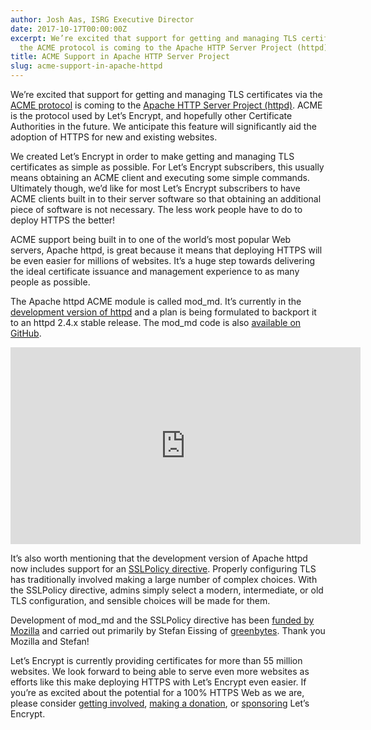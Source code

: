 ```yaml
---
author: Josh Aas, ISRG Executive Director
date: 2017-10-17T00:00:00Z
excerpt: We’re excited that support for getting and managing TLS certificates via
  the ACME protocol is coming to the Apache HTTP Server Project (httpd).
title: ACME Support in Apache HTTP Server Project
slug: acme-support-in-apache-httpd
---
```


We’re excited that support for getting and managing TLS certificates via the [ACME protocol](https://datatracker.ietf.org/doc/html/rfc8555) is coming to the [Apache HTTP Server Project (httpd)](https://httpd.apache.org/). ACME is the protocol used by Let’s Encrypt, and hopefully other Certificate Authorities in the future. We anticipate this feature will significantly aid the adoption of HTTPS for new and existing websites.

We created Let’s Encrypt in order to make getting and managing TLS certificates as simple as possible. For Let’s Encrypt subscribers, this usually means obtaining an ACME client and executing some simple commands. Ultimately though, we’d like for most Let’s Encrypt subscribers to have ACME clients built in to their server software so that obtaining an additional piece of software is not necessary. The less work people have to do to deploy HTTPS the better!

ACME support being built in to one of the world’s most popular Web servers, Apache httpd, is great because it means that deploying HTTPS will be even easier for millions of websites. It’s a huge step towards delivering the ideal certificate issuance and management experience to as many people as possible.

The Apache httpd ACME module is called mod_md. It’s currently in the [development version of httpd](https://svn.apache.org/viewvc/httpd/httpd/trunk/modules/md/) and a plan is being formulated to backport it to an httpd 2.4.x stable release. The mod_md code is also [available on GitHub](https://github.com/icing/mod_md).

<div style="text-align: center;"><iframe width="560" height="315" src="https://www.youtube-nocookie.com/embed/gNJUpzNNWMw?rel=0" style="border: none;" allowfullscreen></iframe></div>

It’s also worth mentioning that the development version of Apache httpd now includes support for an [SSLPolicy directive](https://httpd.apache.org/docs/trunk/mod/mod_ssl.html#sslpolicy). Properly configuring TLS has traditionally involved making a large number of complex choices. With the SSLPolicy directive, admins simply select a modern, intermediate, or old TLS configuration, and sensible choices will be made for them.

Development of mod_md and the SSLPolicy directive has been [funded by Mozilla](https://blog.mozilla.org/blog/2017/10/03/mozilla-awards-half-million-open-source-projects/) and carried out primarily by Stefan Eissing of [greenbytes](https://www.greenbytes.de/). Thank you Mozilla and Stefan!

Let’s Encrypt is currently providing certificates for more than 55 million websites. We look forward to being able to serve even more websites as efforts like this make deploying HTTPS with Let’s Encrypt even easier. If you’re as excited about the potential for a 100% HTTPS Web as we are, please consider [getting involved](https://letsencrypt.org/getinvolved/), [making a donation](https://letsencrypt.org/donate/), or [sponsoring](https://www.abetterinternet.org/sponsor/) Let’s Encrypt.
